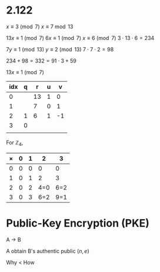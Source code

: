 
# 2.122

$x\equiv 3\pmod{7}$
$x\equiv 7\bmod{13}$

$13 x\equiv 1\pmod{7}$
$6 x\equiv 1\pmod{7}$
$x\equiv 6\pmod{7}$
$3\cdot 13\cdot 6 = 234$ 

$7y\equiv 1\pmod{13}$
$y\equiv 2\pmod{13}$
$7\cdot 7\cdot 2 = 98$

$234+98=332 = 91\cdot3 + 59$


$13x\equiv 1\pmod{7}$

| idx | q   | r   | u   | v   |
| --- | --- | --- | --- | --- |
| 0   |     | 13  | 1   | 0   |
| 1   |     | 7   | 0   | 1   |
| 2   | 1   | 6   | 1   | -1  |
| 3   | 0   |     |     |     |
|     |     |     |     |     |

For $\mathbb{Z}_4$,

| $\times$ | 0   | 1   | 2   | 3   |
| -------- | --- | --- | --- | --- |
| 0        | 0   | 0   | 0   | 0   |
| 1        | 0   | 1   | 2   | 3   |
| 2        | 0   | 2   | 4=0 | 6=2 |
| 3        | 0   | 3   | 6=2 | 9=1 |

# Public-Key Encryption (PKE)

A -> B

A obtain B's authentic public $(n,e)$

Why < How